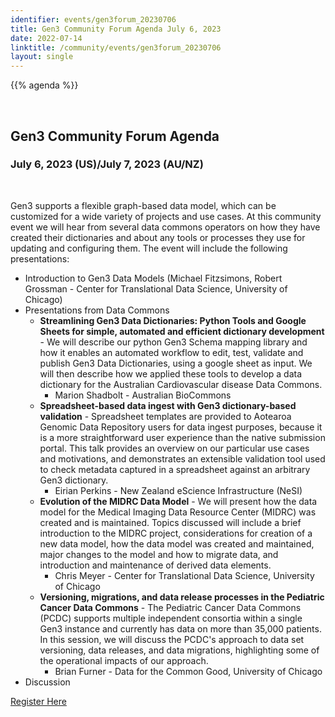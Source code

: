 ```yaml
---
identifier: events/gen3forum_20230706
title: Gen3 Community Forum Agenda July 6, 2023
date: 2022-07-14
linktitle: /community/events/gen3forum_20230706
layout: single
---
```





{{% agenda %}}

<br>

## Gen3 Community Forum Agenda

### July 6, 2023 (US)/July 7, 2023 (AU/NZ)
</br>
<p>
Gen3 supports a flexible graph-based data model, which can be customized for a wide variety of projects and use cases.  At this community event we will hear from several data commons operators on how they have created their dictionaries and about any tools or processes they use for updating and configuring them.  The event will include the following presentations:
</p>

* Introduction to Gen3 Data Models (Michael Fitzsimons, Robert Grossman - Center for Translational Data Science, University of Chicago)
* Presentations from Data Commons
  * **Streamlining Gen3 Data Dictionaries: Python Tools and Google Sheets for simple, automated and efficient dictionary development** - We will describe our python Gen3 Schema mapping library and how it enables an automated workflow to edit, test, validate and publish Gen3 Data Dictionaries, using a google sheet as input. We will then describe how we applied these tools to develop a data dictionary for the Australian Cardiovascular disease Data Commons.
    * Marion Shadbolt - Australian BioCommons
  * **Spreadsheet-based data ingest with Gen3 dictionary-based validation** - Spreadsheet templates are provided to Aotearoa Genomic Data Repository users for data ingest purposes, because it is a more straightforward user experience than the native submission portal. This talk provides an overview on our particular use cases and motivations, and demonstrates an extensible validation tool used to check metadata captured in a spreadsheet against an arbitrary Gen3 dictionary.
    * Eirian Perkins - New Zealand eScience Infrastructure (NeSI)
  * **Evolution of the MIDRC Data Model** - We will present how the data model for the Medical Imaging Data Resource Center (MIDRC) was created and is maintained. Topics discussed will include a brief introduction to the MIDRC project, considerations for creation of a new data model, how the data model was created and maintained, major changes to the model and how to migrate data, and introduction and maintenance of derived data elements.
    * Chris Meyer - Center for Translational Data Science, University of Chicago
  * **Versioning, migrations, and data release processes in the Pediatric Cancer Data Commons** - The Pediatric Cancer Data Commons (PCDC) supports multiple independent consortia within a single Gen3 instance and currently has data on more than 35,000 patients.  In this session, we will discuss the PCDC's approach to data set versioning, data releases, and data migrations, highlighting some of the operational impacts of our approach.
    * Brian Furner - Data for the Common Good, University of Chicago
* Discussion

[Register Here](https://uchicago.zoom.us/meeting/register/tJIucuytpz8qHdUEbRhdcOZFWD5XnC68iebE#/registration)



<!-- * Introduction to Gen3 Data Models (Michael Fitzsimons, Robert Grossman - Center for Translational Data Science, University of Chicago)
* Presentations from Data Commons
  * Title - Description
    * Australian Cardiovascular Disease Data Commons (Marion Shadbolt - Australian BioCommons)
  * Aotearoa Genomic Data Repository (Eirian Perkins - New Zealand eScience Infrastructure (NeSI))
  * MIDRC Data Commons (Chris Meyer - Center for Translational Data Science, University of Chicago)
  * Pediatric Cancer Data Commons (Brian Furner - Data for the Common Good, University of Chicago)
* Discussion
-->
<br>
